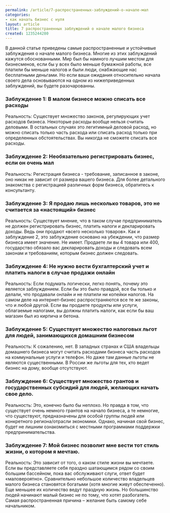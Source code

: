 ```yaml
---
permalink: /article/7-распространенных-заблуждений-о-начале-мал
categories:
- как начать бизнес с нуля
layout: article
title: 7 распространенных заблуждений о начале малого бизнеса
created: 1235244280
---
```

<p>В данной статье приведены самые распространенные и устойчивые заблуждения о начале малого бизнеса. Многие из этих заблуждений кажутся обоснованными. Мир был бы намного лучшим местом для бизнесменов, если бы у всех было меньше бумажной работы, все платили бы меньше налогов и были люди, снабжающие нас бесплатными деньгами. Но если ваши ожидания относительно начала своего дела основываются на одном из нижеприведенных заблуждений, вы будете разочарованны.</p>
<h3>Заблуждение 1: В малом бизнесе можно списать все расходы</h3>
<p>Реальность: Существует множество законов, регулирующих учет расходов бизнеса. Некоторые расходы вообще нельзя считать деловыми. В остальных случаях это легитимный деловой расход, но можно списать только часть расхода или списать расход только при определенных обстоятельствах. Вы никогда не сможете списать все расходы.</p>
<h3>Заблуждение 2: Необязательно регистрировать бизнес, если он очень мал</h3>
<p>Реальность: Регистрация бизнеса - требование, записанное в законе, оно никак не зависит от размера вашего бизнеса. Для более детального знакомства с регистрацией различных форм бизнеса, обратитесь к консультанту.</p>
<h3>Заблуждение 3: Я продаю лишь несколько товаров, это не считается за &laquo;настоящий&raquo; бизнес</h3>
<p>Реальность: Существует мнение, что в таком случае предприниматель не должен регистрировать бизнес, платить налоги и декларировать доходы. Ведь они продают &laquo;всего несколько товаров&raquo;. Как и заблуждение 2, это заблуждение основано на убеждении, что размер бизнеса имеет значение. Не имеет. Продаете ли вы 4 товара или 400, государство обязало вас декларировать доходы и следовать всем законам и требованиям, которым бизнес должен следовать.</p>
<h3>Заблуждение 4: Не нужно вести бухгалтерский учет и платить налоги в случае продажи онлайн</h3>
<p>Реальность: Если подумать логически, легко понять, почему это является заблуждением. Если бы это было правдой, все бы только и делали, что продавали онлайн и не платили ни копейки налогов. На самом деле на интернет-бизнес распространяются все те же законы, что и любой другой. Если вы продаете продукты или услуги, облагаемые налогами, вы должны платить налоги, как если бы ваш магазин был из кирпича и бетона.</p>
<h3>Заблуждение 5: Существует множество налоговых льгот для людей, занимающихся домашним бизнесом</h3>
<p>Реальность: К сожалению, нет. В западных странах и США владельцы домашнего бизнеса могут считать расходами бизнеса часть расходов на  коммунальные услуги и телефон. Но даже там данные льготы не являются существенными. В России же льготы для тех, кто ведет бизнес на дому, вообще отсутствуют.</p>
<h3>Заблуждение 6: Существует множество грантов и государственных субсидий для людей, желающих начать свое дело.</h3>
<p>Реальность: Это, конечно было бы неплохо. Но правда в том, что существует очень немного грантов на начало бизнеса, а те немногие, что существуют, предназначены для особой группы людей или конкретного региона/отрасли экономики. Однако, начиная свой бизнес, будет не лишним ознакомиться с местными программами поддержки предпринимательства.</p>
<h3>Заблуждение 7: Мой бизнес позволит мне вести тот стиль жизни, о котором я мечтаю.</h3>
<p>Реальность: Это зависит от того, о каком стиле жизни вы мечтаете. Если вы представляете себя праздно шатающимся рядом со своим большим бассейном, пока вас обслуживают слуги, ответ будет &laquo;маловероятно&raquo;. Сравнительно небольшое количество владельцев малого бизнеса становятся богатыми (хотя многие живут обеспеченно).  Еще меньшее их количество ведут праздную жизнь. Но большинство людей начинают малый бизнес не по тому, что хотят разбогатеть. Самая распространенная причина &ndash; желание быть самому себе начальником.</p>
